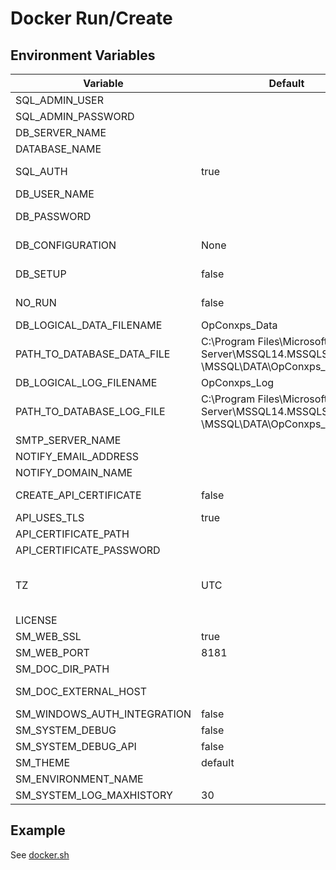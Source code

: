 # Docker Run/Create #

## Environment Variables

| Variable                    | Default       | Description                         |
| --------------------------- | ------------- | ----------------------------------- |
| SQL_ADMIN_USER              |               | The user that runs the DB upgrade scripts. |
| SQL_ADMIN_PASSWORD          |               | The DB upgrade script user's password. |
| DB_SERVER_NAME              |               | **Required:** SQL Server instance name. |
| DATABASE_NAME               |               | **Required:** OpCon Database name. |
| SQL_AUTH                    | true          | Specifies if SQL authentication is used or Windows authentication. |
| DB_USER_NAME                |               | **Required:** Database user used by OpCon services. |
| DB_PASSWORD                 |               | **Required:** Password of database user used by OpCon services. |
| DB_CONFIGURATION            | None          | Additional configuration. Values allowed AlwaysON, Mirroring or None. |
| DB_SETUP                    | false         | Specifies if database upgrade should be run before starting OpCon services. |
| NO_RUN                      | false         | Specifies if OpCon services should start or not (e.g. upgrade DB without starting services). |
| DB_LOGICAL_DATA_FILENAME    | OpConxps_Data | Database data file name. |
| PATH_TO_DATABASE_DATA_FILE  | C:\Program Files\Microsoft SQL<br>Server\MSSQL14.MSSQLSERVER<br>\MSSQL\DATA\OpConxps_Data.MDF | Path to data file. |
| DB_LOGICAL_LOG_FILENAME     | OpConxps_Log  | Database log file name. |
| PATH_TO_DATABASE_LOG_FILE   | C:\Program Files\Microsoft SQL<br>Server\MSSQL14.MSSQLSERVER<br>\MSSQL\DATA\OpConxps_Log.MDF | Path to log file. |
| SMTP_SERVER_NAME            |               | SMTP server name. |
| NOTIFY_EMAIL_ADDRESS        |               | Notify handler email. |
| NOTIFY_DOMAIN_NAME          |               | Notify domain name. |
| CREATE_API_CERTIFICATE      | false         | Specifies if a self signed certificate must be created for the API before startup. |
| API_USES_TLS                | true          | Specifies if API should use TLS. |
| API_CERTIFICATE_PATH        |               | Path where API certificate file (PFX) is located. |
| API_CERTIFICATE_PASSWORD    |               | Password to access certificate (PFX) file. |
| TZ                          | UTC           | Timezone of the container ("Europe/Paris", "America/Chicago", ...).<br>See https://en.wikipedia.org/wiki/List_of_tz_database_time_zones |
| LICENSE                     |               | OpCon license key. Applied only on first start. |
| SM_WEB_SSL                  | true          | Specifies if Solution Manager uses TLS. |
| SM_WEB_PORT                 | 8181          | Specifies port used by Solution Manager. |
| SM_DOC_DIR_PATH             |               | Set the directory path of documentation. |
| SM_DOC_EXTERNAL_HOST        |               | Set the hostname used in the URL that will redirect to the doc.dir.path. |
| SM_WINDOWS_AUTH_INTEGRATION | false         | Enable Windows Authentication and automatic logon. |
| SM_SYSTEM_DEBUG             | false         | Enable SM debugging. |
| SM_SYSTEM_DEBUG_API         | false         | Enable API debugging. |
| SM_THEME                    | default       | Theme (default, blueberry, melon, Emerald, ruby). |
| SM_ENVIRONMENT_NAME         |               | Environment Name. |
| SM_SYSTEM_LOG_MAXHISTORY    | 30            | Log Retention (Number of files. 0=No limit). |

## Example

See [docker.sh](../docker.sh)